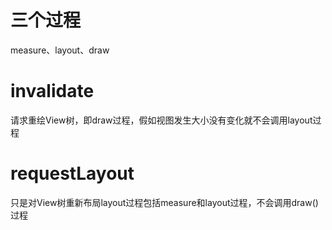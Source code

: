 # 三个过程

measure、layout、draw

# invalidate

请求重绘View树，即draw过程，假如视图发生大小没有变化就不会调用layout过程

# requestLayout

只是对View树重新布局layout过程包括measure和layout过程，不会调用draw()过程